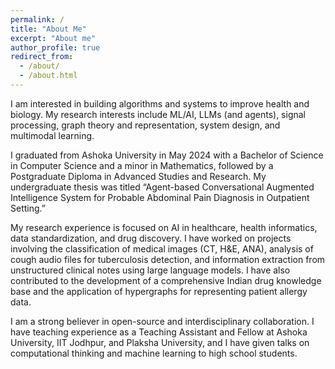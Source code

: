 ```yaml
---
permalink: /
title: "About Me"
excerpt: "About me"
author_profile: true
redirect_from: 
  - /about/
  - /about.html
---
```


I am interested in building algorithms and systems to improve health and biology. My research interests include ML/AI, LLMs (and agents), signal processing, graph theory and representation, system design, and multimodal learning.

I graduated from Ashoka University in May 2024 with a Bachelor of Science in Computer Science and a minor in Mathematics, followed by a Postgraduate Diploma in Advanced Studies and Research. My undergraduate thesis was titled “Agent-based Conversational Augmented Intelligence System for Probable Abdominal Pain Diagnosis in Outpatient Setting.”

My research experience is focused on AI in healthcare, health informatics, data standardization, and drug discovery. I have worked on projects involving the classification of medical images (CT, H&E, ANA), analysis of cough audio files for tuberculosis detection, and information extraction from unstructured clinical notes using large language models. I have also contributed to the development of a comprehensive Indian drug knowledge base and the application of hypergraphs for representing patient allergy data.

I am a strong believer in open-source and interdisciplinary collaboration. I have teaching experience as a Teaching Assistant and Fellow at Ashoka University, IIT Jodhpur, and Plaksha University, and I have given talks on computational thinking and machine learning to high school students.